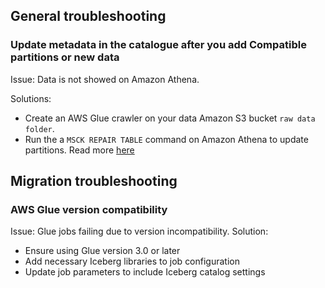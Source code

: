 ## General troubleshooting

### Update metadata in the catalogue after you add Compatible partitions or new data

Issue: Data is not showed on Amazon Athena.

Solutions:
* Create an AWS Glue crawler on your data Amazon S3 bucket ```raw data folder```. 
* Run the a ```MSCK REPAIR TABLE``` command on Amazon Athena to update partitions. Read more [here](https://docs.aws.amazon.com/es_es/athena/latest/ug/msck-repair-table.html)


## Migration troubleshooting

### AWS Glue version compatibility

Issue: Glue jobs failing due to version incompatibility.
Solution:

* Ensure using Glue version 3.0 or later
* Add necessary Iceberg libraries to job configuration
* Update job parameters to include Iceberg catalog settings

